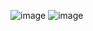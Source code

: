 ![image](https://github.com/user-attachments/assets/b7418025-4ece-4d29-b306-dd08507e8c4c)
![image](https://github.com/user-attachments/assets/c155560a-10ba-47c0-8464-92ac56d2c4aa)
